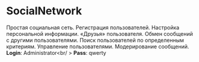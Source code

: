 SocialNetwork
=============

Простая социальная сеть. Регистрация пользователей. Настройка персональной информации. «Друзья» пользователя. Обмен сообщений с другими пользователями. Поиск пользователей по определенным критериям. Управление пользователями. Модерирование сообщений.
<br />
**Login**: Administrator<br/ >
**Pass**: qwerty
